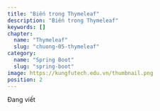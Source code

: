 ```yaml
---
title: "Biến trong Thymeleaf"
description: "Biến trong Thymeleaf"
keywords: []
chapter:
  name: "Thymeleaf"
  slug: "chuong-05-thymeleaf"
category:
  name: "Spring Boot"
  slug: "spring-boot"
image: https://kungfutech.edu.vn/thumbnail.png
position: 2
---
```


Đang viết
